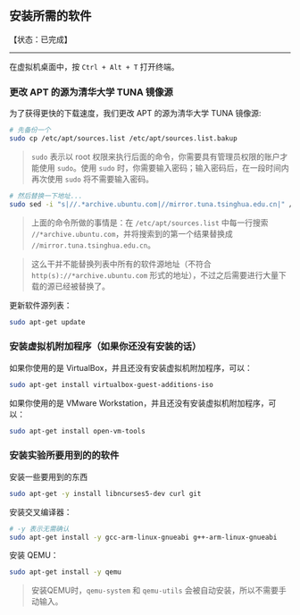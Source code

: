 ## 安装所需的软件

【状态：已完成】

---

在虚拟机桌面中，按 `Ctrl + Alt + T` 打开终端。


### 更改 APT 的源为清华大学 TUNA 镜像源

为了获得更快的下载速度，我们更改 APT 的源为清华大学 TUNA 镜像源:
```bash
# 先备份一个
sudo cp /etc/apt/sources.list /etc/apt/sources.list.bakup
```
> `sudo` 表示以 root 权限来执行后面的命令，你需要具有管理员权限的账户才能使用 `sudo`。使用 `sudo` 时，你需要输入密码；输入密码后，在一段时间内再次使用 `sudo` 将不需要输入密码。

```bash
# 然后替换一下地址...
sudo sed -i "s|//.*archive.ubuntu.com|//mirror.tuna.tsinghua.edu.cn|" /etc/apt/sources.list
```
> 上面的命令所做的事情是：在 `/etc/apt/sources.list` 中每一行搜索 `//*archive.ubuntu.com`，并将搜索到的第一个结果替换成 `//mirror.tuna.tsinghua.edu.cn`。

> 这么干并不能替换列表中所有的软件源地址（不符合 `http(s)://*archive.ubuntu.com` 形式的地址），不过之后需要进行大量下载的源已经被替换了。

更新软件源列表：
```bash
sudo apt-get update
```


### 安装虚拟机附加程序（如果你还没有安装的话）

如果你使用的是 VirtualBox，并且还没有安装虚拟机附加程序，可以：
```bash
sudo apt-get install virtualbox-guest-additions-iso
```

如果你使用的是 VMware Workstation，并且还没有安装虚拟机附加程序，可以：
```bash
sudo apt-get install open-vm-tools
```


### 安装实验所要用到的的软件

安装一些要用到的东西
```bash
sudo apt-get -y install libncurses5-dev curl git
```

安装交叉编译器：
```bash
# -y 表示无需确认
sudo apt-get install -y gcc-arm-linux-gnueabi g++-arm-linux-gnueabi
```

安装 QEMU：
```bash
sudo apt-get install -y qemu
```
> 安装QEMU时，`qemu-system` 和 `qemu-utils` 会被自动安装，所以不需要手动输入。